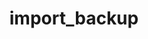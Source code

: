 ---
title: import_backup
category: filter
signature: kt/central_palette/import_backup
synopsis: Filters the import data just before it updates the settings
arguments:
  -
    name: options
    type: array
    description: The backup data
  -
    name: instance
    type: kt_Central_Palette
    description: The kt_Central_Palette instance
---